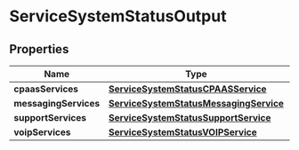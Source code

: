 

# ServiceSystemStatusOutput

## Properties

Name | Type | Description | Notes
------------ | ------------- | ------------- | -------------
**cpaasServices** | [**ServiceSystemStatusCPAASService**](ServiceSystemStatusCPAASService.md) |  |  [optional]
**messagingServices** | [**ServiceSystemStatusMessagingService**](ServiceSystemStatusMessagingService.md) |  |  [optional]
**supportServices** | [**ServiceSystemStatusSupportService**](ServiceSystemStatusSupportService.md) |  |  [optional]
**voipServices** | [**ServiceSystemStatusVOIPService**](ServiceSystemStatusVOIPService.md) |  |  [optional]




